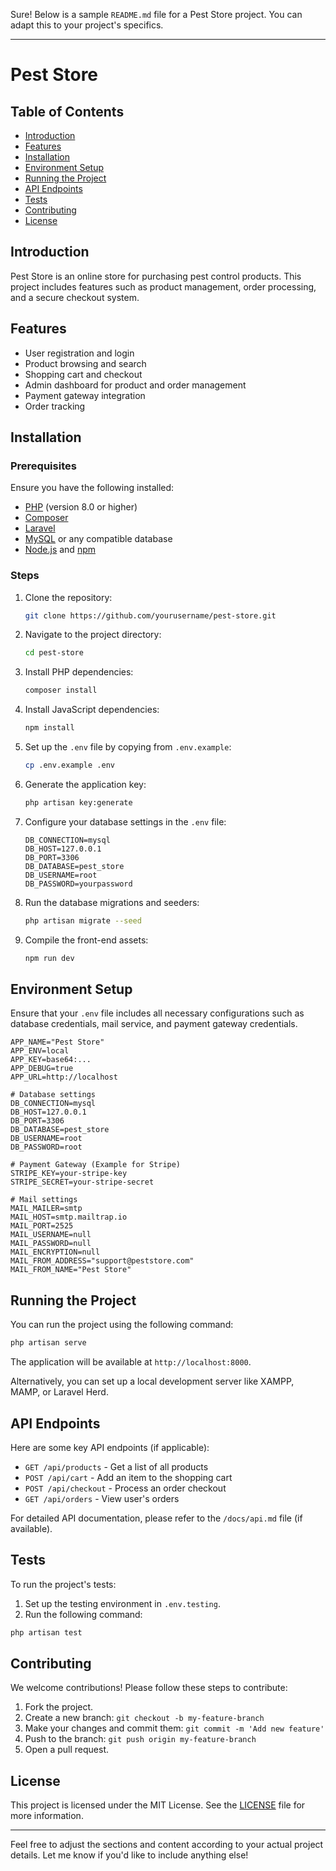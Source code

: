 Sure! Below is a sample `README.md` file for a Pest Store project. You can adapt this to your project's specifics.

---

# Pest Store

## Table of Contents

- [Introduction](#introduction)
- [Features](#features)
- [Installation](#installation)
- [Environment Setup](#environment-setup)
- [Running the Project](#running-the-project)
- [API Endpoints](#api-endpoints)
- [Tests](#tests)
- [Contributing](#contributing)
- [License](#license)

## Introduction

Pest Store is an online store for purchasing pest control products. This project includes features such as product management, order processing, and a secure checkout system.

## Features

- User registration and login
- Product browsing and search
- Shopping cart and checkout
- Admin dashboard for product and order management
- Payment gateway integration
- Order tracking

## Installation

### Prerequisites

Ensure you have the following installed:

- [PHP](https://www.php.net/) (version 8.0 or higher)
- [Composer](https://getcomposer.org/)
- [Laravel](https://laravel.com/docs)
- [MySQL](https://www.mysql.com/) or any compatible database
- [Node.js](https://nodejs.org/) and [npm](https://www.npmjs.com/)

### Steps

1. Clone the repository:
    ```bash
    git clone https://github.com/yourusername/pest-store.git
    ```

2. Navigate to the project directory:
    ```bash
    cd pest-store
    ```

3. Install PHP dependencies:
    ```bash
    composer install
    ```

4. Install JavaScript dependencies:
    ```bash
    npm install
    ```

5. Set up the `.env` file by copying from `.env.example`:
    ```bash
    cp .env.example .env
    ```

6. Generate the application key:
    ```bash
    php artisan key:generate
    ```

7. Configure your database settings in the `.env` file:
    ```env
    DB_CONNECTION=mysql
    DB_HOST=127.0.0.1
    DB_PORT=3306
    DB_DATABASE=pest_store
    DB_USERNAME=root
    DB_PASSWORD=yourpassword
    ```

8. Run the database migrations and seeders:
    ```bash
    php artisan migrate --seed
    ```

9. Compile the front-end assets:
    ```bash
    npm run dev
    ```

## Environment Setup

Ensure that your `.env` file includes all necessary configurations such as database credentials, mail service, and payment gateway credentials.

```env
APP_NAME="Pest Store"
APP_ENV=local
APP_KEY=base64:...
APP_DEBUG=true
APP_URL=http://localhost

# Database settings
DB_CONNECTION=mysql
DB_HOST=127.0.0.1
DB_PORT=3306
DB_DATABASE=pest_store
DB_USERNAME=root
DB_PASSWORD=root

# Payment Gateway (Example for Stripe)
STRIPE_KEY=your-stripe-key
STRIPE_SECRET=your-stripe-secret

# Mail settings
MAIL_MAILER=smtp
MAIL_HOST=smtp.mailtrap.io
MAIL_PORT=2525
MAIL_USERNAME=null
MAIL_PASSWORD=null
MAIL_ENCRYPTION=null
MAIL_FROM_ADDRESS="support@peststore.com"
MAIL_FROM_NAME="Pest Store"
```

## Running the Project

You can run the project using the following command:

```bash
php artisan serve
```

The application will be available at `http://localhost:8000`.

Alternatively, you can set up a local development server like XAMPP, MAMP, or Laravel Herd.

## API Endpoints

Here are some key API endpoints (if applicable):

- `GET /api/products` - Get a list of all products
- `POST /api/cart` - Add an item to the shopping cart
- `POST /api/checkout` - Process an order checkout
- `GET /api/orders` - View user's orders

For detailed API documentation, please refer to the `/docs/api.md` file (if available).

## Tests

To run the project's tests:

1. Set up the testing environment in `.env.testing`.
2. Run the following command:

```bash
php artisan test
```

## Contributing

We welcome contributions! Please follow these steps to contribute:

1. Fork the project.
2. Create a new branch: `git checkout -b my-feature-branch`
3. Make your changes and commit them: `git commit -m 'Add new feature'`
4. Push to the branch: `git push origin my-feature-branch`
5. Open a pull request.

## License

This project is licensed under the MIT License. See the [LICENSE](LICENSE) file for more information.

---

Feel free to adjust the sections and content according to your actual project details. Let me know if you'd like to include anything else!
